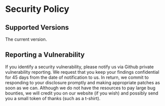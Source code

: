 # Security Policy

## Supported Versions
The current version.

## Reporting a Vulnerability

If you identify a security vulnerability, please notify us 
via Github private vulnerability reporting. We request that you 
keep your findings confidential for 45 days from the date of notification to us. 
In return, we commit to responding to your disclosure promptly and making appropriate 
patches as soon as we can. Although we do not have the resources to pay large bug bounties, we will credit 
you on our website (if you wish) and possibly send you a small token of thanks (such as a t-shirt).
